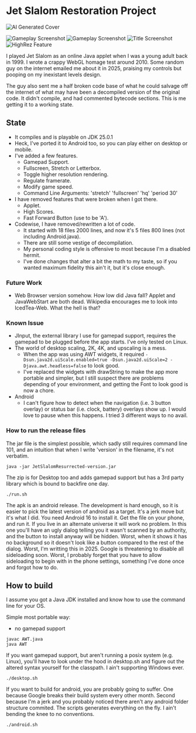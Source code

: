 # Jet Slalom Restoration Project

![AI Generated Cover](slalom.jpg?raw=true)

![Gameplay Screenshot](doc/screenshot_play1.png?raw=true)
![Gameplay Screenshot](doc/screenshot_play2.png?raw=true)
![Title Screenshot](doc/screenshot_hq.png?raw=true)
![HighRez Feature](doc/screenshot_title.png?raw=true)

I played Jet Slalom as an online Java applet when I was a young adult back in 1999.
I wrote a crappy WebGL homage test around 2010.
Some random guy on the internet emailed me about it in 2025, praising my controls but pooping on my inexistant levels design.

The guy also sent me a half broken code base of what he could salvage off the internet of what may have been a decompiled version of the original code.
It didn't compile, and had commented bytecode sections. This is me getting it to a working state.

## State

- It compiles and is playable on JDK 25.0.1
- Heck, I've ported it to Android too, so you can play either on desktop or mobile.
- I've added a few features.
  - Gamepad Support.
  - Fullscreen, Stretch or Letterbox.
  - Toggle higher resolution rendering.
  - Regulate framerate.
  - Modify game speed.
  - Command Line Arguments: 'stretch' 'fullscreen' 'hq' 'period 30'
- I have removed features that were broken when I got there.
  - Applet.
  - High Scores.
  - Fast Forward Button (use to be 'A').
- Codewise, I have removed/rewritten a lot of code.
  - It started with 18 files 2000 lines, and now it's 5 files 800 lines (not including Android.java).
  - There are still some vestige of decompilation.
  - My personal coding style is offensive to most because I'm a disabled hermit.
  - I've done changes that alter a bit the math to my taste, so if you wanted maximum fidelity this ain't it, but it's close enough.

### Future Work

- Web Browser version somehow. How low did Java fall? Applet and JavaWebStart are both dead. Wikipedia encourages me to look into IcedTea-Web. What the hell is that?

### Known Issue

- JInput, the external library I use for gamepad support, requires the gamepad to be plugged before the app starts. I've only tested on Linux.
- The world of desktop scaling, 2K, 4K, and upscaling is a mess.
  - When the app was using AWT widgets, it required `-Dsun.java2d.uiScale.enabled=true -Dsun.java2d.uiScale=2 -Djava.awt.headless=false` to look good.
  - I've replaced the widgets with drawString to make the app more portable and simpler, but I still suspect there are problems depending of your environment, and getting the Font to look good is now a chore.
- Android
  - I can't figure how to detect when the navigation (i.e. 3 button overlay) or status bar (i.e. clock, battery) overlays show up. I would love to pause when this happens. I tried 3 different ways to no avail.

### How to run the release files

The jar file is the simplest possible, which sadly still requires command line 101, and an intuition that when I write 'version' in the filename, it's not verbatim.
```
java -jar JetSlalomResurrected-version.jar
```

The zip is for Desktop too and adds gamepad support but has a 3rd party library which is bound to backfire one day.
```
./run.sh
```

The apk is an android release. The development is hard enough, so it is easier to pick the latest version of android as a target. It's a jerk move but it's what I did. You need Android 16 to install it. Get the file on your phone, and run it. If you live in an alternate universe it will work no problem. In this one you'll have an ugly dialog telling you it wasn't scanned by an authority, and the button to install anyway will be hidden. Worst, when it shows it has no background so it doesn't look like a button compared to the rest of the dialog. Worst, I'm writting this in 2025. Google is threatening to disable all sideloading soon. Worst, I probably forget that you have to allow sideloading to begin with in the phone settings, something I've done once and forgot how to do.

## How to build

I assume you got a Java JDK installed and know how to use the command line for your OS.

Simple most portable way:
- no gamepad support
```
javac AWT.java
java AWT
```

If you want gamepad support, but aren't running a posix system (e.g. Linux), you'll have to look under the hood in desktop.sh and figure out the altered syntax yourself for the classpath. I ain't supporting Windows ever.
```
./desktop.sh
```

If you want to build for android, you are probably going to suffer. One because Google breaks their build system every other month. Second because I'm a jerk and you probably noticed there aren't any android folder structure commited.
The scripts generates everything on the fly. I ain't bending the knee to no conventions.
```
./android.sh
```
